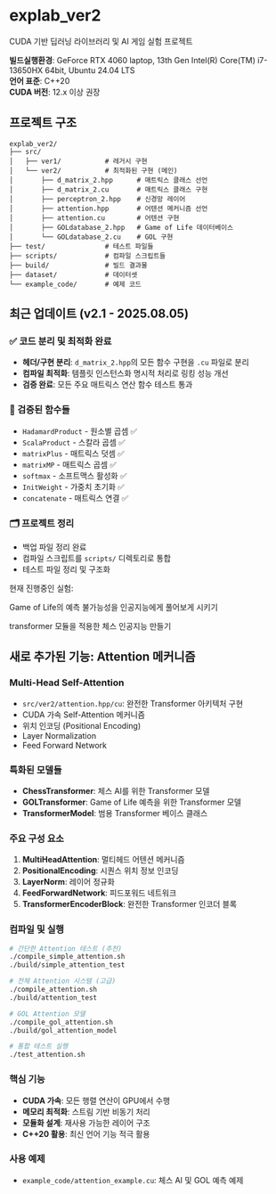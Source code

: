 # explab_ver2

CUDA 기반 딥러닝 라이브러리 및 AI 게임 실험 프로젝트

**빌드실행환경**: GeForce RTX 4060 laptop, 13th Gen Intel(R) Core(TM) i7-13650HX 64bit, Ubuntu 24.04 LTS  
**언어 표준**: C++20  
**CUDA 버전**: 12.x 이상 권장

## 프로젝트 구조

```
explab_ver2/
├── src/
│   ├── ver1/           # 레거시 구현
│   └── ver2/           # 최적화된 구현 (메인)
│       ├── d_matrix_2.hpp      # 매트릭스 클래스 선언
│       ├── d_matrix_2.cu       # 매트릭스 클래스 구현
│       ├── perceptron_2.hpp    # 신경망 레이어
│       ├── attention.hpp       # 어텐션 메커니즘 선언
│       ├── attention.cu        # 어텐션 구현
│       ├── GOLdatabase_2.hpp   # Game of Life 데이터베이스
│       └── GOLdatabase_2.cu    # GOL 구현
├── test/               # 테스트 파일들
├── scripts/            # 컴파일 스크립트들
├── build/              # 빌드 결과물
├── dataset/            # 데이터셋
└── example_code/       # 예제 코드
```

## 최근 업데이트 (v2.1 - 2025.08.05)

### ✅ 코드 분리 및 최적화 완료
- **헤더/구현 분리**: `d_matrix_2.hpp`의 모든 함수 구현을 `.cu` 파일로 분리
- **컴파일 최적화**: 템플릿 인스턴스화 명시적 처리로 링킹 성능 개선
- **검증 완료**: 모든 주요 매트릭스 연산 함수 테스트 통과

### 🔧 검증된 함수들
- `HadamardProduct` - 원소별 곱셈 ✅
- `ScalaProduct` - 스칼라 곱셈 ✅
- `matrixPlus` - 매트릭스 덧셈 ✅
- `matrixMP` - 매트릭스 곱셈 ✅
- `softmax` - 소프트맥스 활성화 ✅
- `InitWeight` - 가중치 초기화 ✅
- `concatenate` - 매트릭스 연결 ✅

### 🗂️ 프로젝트 정리
- 백업 파일 정리 완료
- 컴파일 스크립트를 `scripts/` 디렉토리로 통합
- 테스트 파일 정리 및 구조화

현재 진행중인 실험:

Game of Life의 예측 불가능성을 인공지능에게 풀어보게 시키기

transformer 모듈을 적용한 체스 인공지능 만들기

## 새로 추가된 기능: Attention 메커니즘

### Multi-Head Self-Attention
- `src/ver2/attention.hpp/cu`: 완전한 Transformer 아키텍처 구현
- CUDA 가속 Self-Attention 메커니즘
- 위치 인코딩 (Positional Encoding)
- Layer Normalization
- Feed Forward Network

### 특화된 모델들
- **ChessTransformer**: 체스 AI를 위한 Transformer 모델
- **GOLTransformer**: Game of Life 예측을 위한 Transformer 모델
- **TransformerModel**: 범용 Transformer 베이스 클래스

### 주요 구성 요소
1. **MultiHeadAttention**: 멀티헤드 어텐션 메커니즘
2. **PositionalEncoding**: 시퀀스 위치 정보 인코딩
3. **LayerNorm**: 레이어 정규화
4. **FeedForwardNetwork**: 피드포워드 네트워크
5. **TransformerEncoderBlock**: 완전한 Transformer 인코더 블록

### 컴파일 및 실행
```bash
# 간단한 Attention 테스트 (추천)
./compile_simple_attention.sh
./build/simple_attention_test

# 전체 Attention 시스템 (고급)
./compile_attention.sh
./build/attention_test

# GOL Attention 모델
./compile_gol_attention.sh
./build/gol_attention_model

# 통합 테스트 실행
./test_attention.sh
```

### 핵심 기능
- **CUDA 가속**: 모든 행렬 연산이 GPU에서 수행
- **메모리 최적화**: 스트림 기반 비동기 처리
- **모듈화 설계**: 재사용 가능한 레이어 구조
- **C++20 활용**: 최신 언어 기능 적극 활용

### 사용 예제
- `example_code/attention_example.cu`: 체스 AI 및 GOL 예측 예제
